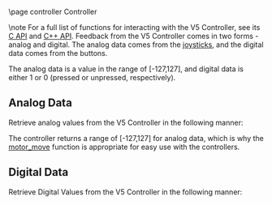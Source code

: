 \page controller Controller

\note
For a full list of functions for interacting with the V5 Controller, see its
[C API](../../api/c/misc.html) and [C++ API](../../api/cpp/misc.html).
Feedback from the V5 Controller comes in two forms - analog and digital.
The analog data comes from the [joysticks](https://en.wikipedia.org/wiki/Analog_stick), 
and the digital data comes from the buttons.

The analog data is a value in the range of [-127,127], and digital data
is either 1 or 0 (pressed or unpressed, respectively).

## Analog Data

Retrieve analog values from the V5 Controller in the following manner:

The controller returns a range of [-127,127] for analog data, which is
why the [motor_move](../../api/c/motors.html#motor-move) function is
appropriate for easy use with the controllers.

## Digital Data

Retrieve Digital Values from the V5 Controller in the following manner:
